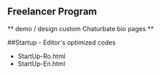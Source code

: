 ## Freelancer Program
** demo / design custom Chaturbate bio pages **

##Startup - Editor's optimized codes

- StartUp-Ro.html
- StartUp-En.html
